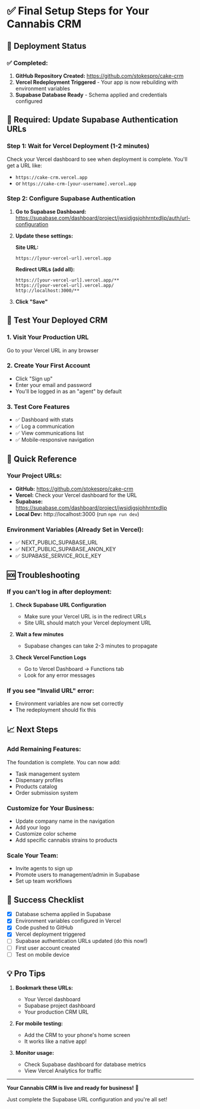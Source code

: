 # ✅ Final Setup Steps for Your Cannabis CRM

## 🚀 Deployment Status

### ✅ Completed:
1. **GitHub Repository Created:** https://github.com/stokespro/cake-crm
2. **Vercel Redeployment Triggered** - Your app is now rebuilding with environment variables
3. **Supabase Database Ready** - Schema applied and credentials configured

## 🔧 Required: Update Supabase Authentication URLs

### Step 1: Wait for Vercel Deployment (1-2 minutes)
Check your Vercel dashboard to see when deployment is complete. You'll get a URL like:
- `https://cake-crm.vercel.app` 
- or `https://cake-crm-[your-username].vercel.app`

### Step 2: Configure Supabase Authentication

1. **Go to Supabase Dashboard:**
   https://supabase.com/dashboard/project/jwsidjgsjohhrntxdljp/auth/url-configuration

2. **Update these settings:**

   **Site URL:**
   ```
   https://[your-vercel-url].vercel.app
   ```

   **Redirect URLs (add all):**
   ```
   https://[your-vercel-url].vercel.app/**
   https://[your-vercel-url].vercel.app/
   http://localhost:3000/**
   ```

3. **Click "Save"**

## 📱 Test Your Deployed CRM

### 1. Visit Your Production URL
Go to your Vercel URL in any browser

### 2. Create Your First Account
- Click "Sign up"
- Enter your email and password
- You'll be logged in as an "agent" by default

### 3. Test Core Features
- ✅ Dashboard with stats
- ✅ Log a communication
- ✅ View communications list
- ✅ Mobile-responsive navigation

## 🎯 Quick Reference

### Your Project URLs:
- **GitHub:** https://github.com/stokespro/cake-crm
- **Vercel:** Check your Vercel dashboard for the URL
- **Supabase:** https://supabase.com/dashboard/project/jwsidjgsjohhrntxdljp
- **Local Dev:** http://localhost:3000 (run `npm run dev`)

### Environment Variables (Already Set in Vercel):
- ✅ NEXT_PUBLIC_SUPABASE_URL
- ✅ NEXT_PUBLIC_SUPABASE_ANON_KEY  
- ✅ SUPABASE_SERVICE_ROLE_KEY

## 🆘 Troubleshooting

### If you can't log in after deployment:

1. **Check Supabase URL Configuration**
   - Make sure your Vercel URL is in the redirect URLs
   - Site URL should match your Vercel deployment URL

2. **Wait a few minutes**
   - Supabase changes can take 2-3 minutes to propagate

3. **Check Vercel Function Logs**
   - Go to Vercel Dashboard → Functions tab
   - Look for any error messages

### If you see "Invalid URL" error:
- Environment variables are now set correctly
- The redeployment should fix this

## 📈 Next Steps

### Add Remaining Features:
The foundation is complete. You can now add:
- Task management system
- Dispensary profiles
- Products catalog  
- Order submission system

### Customize for Your Business:
- Update company name in the navigation
- Add your logo
- Customize color scheme
- Add specific cannabis strains to products

### Scale Your Team:
- Invite agents to sign up
- Promote users to management/admin in Supabase
- Set up team workflows

## 🎉 Success Checklist

- [x] Database schema applied in Supabase
- [x] Environment variables configured in Vercel
- [x] Code pushed to GitHub
- [x] Vercel deployment triggered
- [ ] Supabase authentication URLs updated (do this now!)
- [ ] First user account created
- [ ] Test on mobile device

## 💡 Pro Tips

1. **Bookmark these URLs:**
   - Your Vercel dashboard
   - Supabase project dashboard
   - Your production CRM URL

2. **For mobile testing:**
   - Add the CRM to your phone's home screen
   - It works like a native app!

3. **Monitor usage:**
   - Check Supabase dashboard for database metrics
   - View Vercel Analytics for traffic

---

**Your Cannabis CRM is live and ready for business!** 🌿

Just complete the Supabase URL configuration and you're all set!